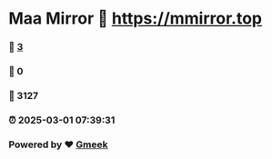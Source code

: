# Maa Mirror :link: https://mmirror.top 
### :page_facing_up: [3](https://mmirror.top/tag.html) 
### :speech_balloon: 0 
### :hibiscus: 3127 
### :alarm_clock: 2025-03-01 07:39:31 
### Powered by :heart: [Gmeek](https://github.com/Meekdai/Gmeek)
